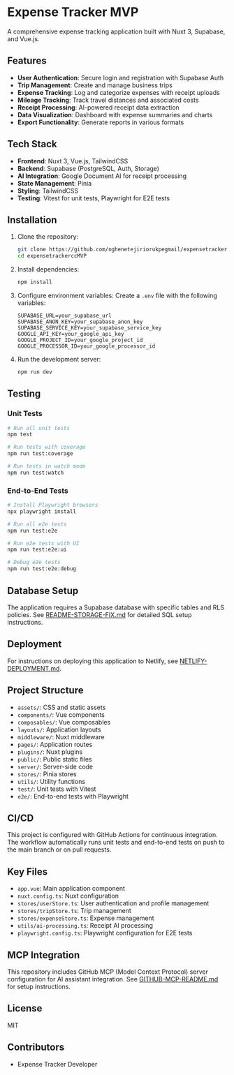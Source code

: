 # Expense Tracker MVP

A comprehensive expense tracking application built with Nuxt 3, Supabase, and Vue.js.

## Features

- **User Authentication**: Secure login and registration with Supabase Auth
- **Trip Management**: Create and manage business trips
- **Expense Tracking**: Log and categorize expenses with receipt uploads
- **Mileage Tracking**: Track travel distances and associated costs
- **Receipt Processing**: AI-powered receipt data extraction
- **Data Visualization**: Dashboard with expense summaries and charts
- **Export Functionality**: Generate reports in various formats

## Tech Stack

- **Frontend**: Nuxt 3, Vue.js, TailwindCSS
- **Backend**: Supabase (PostgreSQL, Auth, Storage)
- **AI Integration**: Google Document AI for receipt processing
- **State Management**: Pinia
- **Styling**: TailwindCSS
- **Testing**: Vitest for unit tests, Playwright for E2E tests

## Installation

1. Clone the repository:
   ```bash
   git clone https://github.com/oghenetejiriorukpegmail/expensetrackerccMVP.git
   cd expensetrackerccMVP
   ```

2. Install dependencies:
   ```bash
   npm install
   ```

3. Configure environment variables:
   Create a `.env` file with the following variables:
   ```
   SUPABASE_URL=your_supabase_url
   SUPABASE_ANON_KEY=your_supabase_anon_key
   SUPABASE_SERVICE_KEY=your_supabase_service_key
   GOOGLE_API_KEY=your_google_api_key
   GOOGLE_PROJECT_ID=your_google_project_id
   GOOGLE_PROCESSOR_ID=your_google_processor_id
   ```

4. Run the development server:
   ```bash
   npm run dev
   ```

## Testing

### Unit Tests

```bash
# Run all unit tests
npm test

# Run tests with coverage
npm run test:coverage

# Run tests in watch mode
npm run test:watch
```

### End-to-End Tests

```bash
# Install Playwright browsers
npx playwright install

# Run all e2e tests
npm run test:e2e

# Run e2e tests with UI
npm run test:e2e:ui

# Debug e2e tests
npm run test:e2e:debug
```

## Database Setup

The application requires a Supabase database with specific tables and RLS policies. See [README-STORAGE-FIX.md](./README-STORAGE-FIX.md) for detailed SQL setup instructions.

## Deployment

For instructions on deploying this application to Netlify, see [NETLIFY-DEPLOYMENT.md](./NETLIFY-DEPLOYMENT.md).

## Project Structure

- `assets/`: CSS and static assets
- `components/`: Vue components
- `composables/`: Vue composables
- `layouts/`: Application layouts
- `middleware/`: Nuxt middleware
- `pages/`: Application routes
- `plugins/`: Nuxt plugins
- `public/`: Public static files
- `server/`: Server-side code
- `stores/`: Pinia stores
- `utils/`: Utility functions
- `test/`: Unit tests with Vitest
- `e2e/`: End-to-end tests with Playwright

## CI/CD

This project is configured with GitHub Actions for continuous integration. The workflow automatically runs unit tests and end-to-end tests on push to the main branch or on pull requests.

## Key Files

- `app.vue`: Main application component
- `nuxt.config.ts`: Nuxt configuration
- `stores/userStore.ts`: User authentication and profile management
- `stores/tripStore.ts`: Trip management
- `stores/expenseStore.ts`: Expense management
- `utils/ai-processing.ts`: Receipt AI processing
- `playwright.config.ts`: Playwright configuration for E2E tests

## MCP Integration

This repository includes GitHub MCP (Model Context Protocol) server configuration for AI assistant integration. See [GITHUB-MCP-README.md](./GITHUB-MCP-README.md) for setup instructions.

## License

MIT

## Contributors

- Expense Tracker Developer